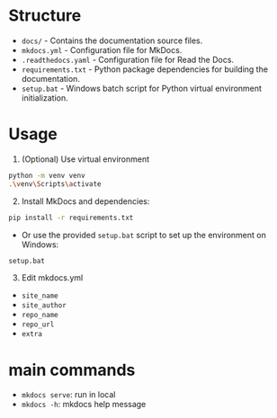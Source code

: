 # Structure
* `docs/` - Contains the documentation source files.
* `mkdocs.yml` - Configuration file for MkDocs.
* `.readthedocs.yaml` - Configuration file for Read the Docs.
* `requirements.txt` - Python package dependencies for building the documentation.
* `setup.bat` - Windows batch script for Python virtual environment initialization.

# Usage
1. (Optional) Use virtual environment
```bash
python -m venv venv
.\venv\Scripts\activate
```
2. Install MkDocs and dependencies:
```bash
pip install -r requirements.txt
```
* Or use the provided `setup.bat` script to set up the environment on Windows:
```bash
setup.bat
```
3. Edit mkdocs.yml
* `site_name`
* `site_author`
* `repo_name`
* `repo_url`
* `extra`

# main commands
* `mkdocs serve`: run in local
* `mkdocs -h`: mkdocs help message
